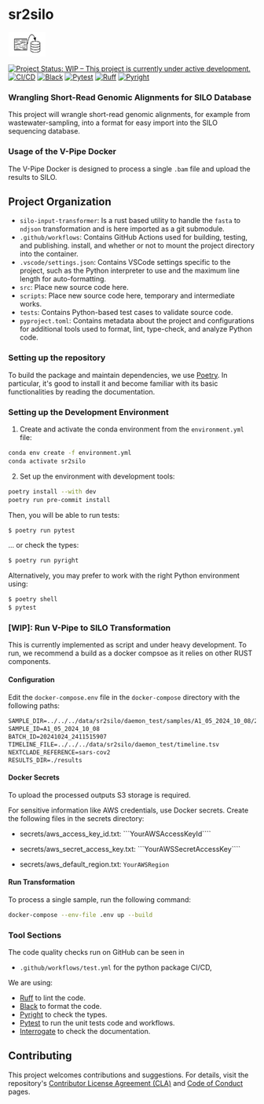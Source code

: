 # sr2silo
<picture>
  <source
    media="(prefers-color-scheme: light)"
    srcset="resources/logo.svg">
  <source
    media="(prefers-color-scheme: dark)"
    srcset="resources/logo_dark_mode.svg">
  <img alt="Logo" src="resources/logo.svg" width="15%" />
</picture>

[![Project Status: WIP – This project is currently under active development.](https://www.repostatus.org/badges/latest/wip.svg)](https://www.repostatus.org/#wip)
[![CI/CD](https://github.com/gordonkoehn/UsefulGnom/actions/workflows/test.yml/badge.svg)](https://github.com/gordonkoehn/UsefulGnom/actions/workflows/test.yml)
[![Black](https://img.shields.io/badge/code%20style-black-000000.svg)](https://github.com/psf/black)
[![Pytest](https://img.shields.io/badge/tested%20with-pytest-0A9EDC.svg)](https://docs.pytest.org/en/stable/)
[![Ruff](https://img.shields.io/endpoint?url=https://raw.githubusercontent.com/charliermarsh/ruff/main/assets/badge/v2.json)](https://github.com/charliermarsh/ruff)
[![Pyright](https://img.shields.io/badge/type%20checked-pyright-blue.svg)](https://github.com/microsoft/pyright)


### Wrangling Short-Read Genomic Alignments for SILO Database

This project will wrangle short-read genomic alignments, for example from wastewater-sampling, into a format for easy import into the SILO sequencing database.
### Usage of the V-Pipe Docker

The V-Pipe Docker is designed to process a single `.bam` file and upload the results to SILO.

## Project Organization

- `silo-input-transformer`: Is a rust based utility to handle the `fasta` to `ndjson` transformation and is here imported as a git submodule.
- `.github/workflows`: Contains GitHub Actions used for building, testing, and publishing.
install, and whether or not to mount the project directory into the container.
- `.vscode/settings.json`: Contains VSCode settings specific to the project, such as the Python interpreter to use and the maximum line length for auto-formatting.
- `src`: Place new source code here.
- `scripts`: Place new source code here, temporary and intermediate works.
- `tests`: Contains Python-based test cases to validate source code.
- `pyproject.toml`: Contains metadata about the project and configurations for additional tools used to format, lint, type-check, and analyze Python code.

### Setting up the repository

To build the package and maintain dependencies, we use [Poetry](https://python-poetry.org/).
In particular, it's good to install it and become familiar with its basic functionalities by reading the documentation.


### Setting up the Development Environment

1. Create and activate the conda environment from the `environment.yml` file:
  ```bash
  conda env create -f environment.yml
  conda activate sr2silo
  ```


2. Set up the environment with development tools:
  ```bash
  poetry install --with dev
  poetry run pre-commit install
  ```

Then, you will be able to run tests:
```bash
$ poetry run pytest
```
... or check the types:
```bash
$ poetry run pyright
```

Alternatively, you may prefer to work with the right Python environment using:
```bash
$ poetry shell
$ pytest
```

### [WIP]: Run V-Pipe to SILO Transformation
This is currently implemented as script and under heavy development.
To run, we recommend a build as a docker compsoe as it relies on other RUST components.

#### Configuration

Edit the `docker-compose.env` file in the `docker-compose` directory with the following paths:

```env
SAMPLE_DIR=../../../data/sr2silo/daemon_test/samples/A1_05_2024_10_08/20241024_2411515907/alignments/
SAMPLE_ID=A1_05_2024_10_08
BATCH_ID=20241024_2411515907
TIMELINE_FILE=../../../data/sr2silo/daemon_test/timeline.tsv
NEXTCLADE_REFERENCE=sars-cov2
RESULTS_DIR=./results
```


#### Docker Secrets
To upload the processed outputs S3 storage is required.

For sensitive information like AWS credentials, use Docker secrets. Create the following files in the secrets directory:

- secrets/aws_access_key_id.txt:
```YourAWSAccessKeyId````

- secrets/aws_secret_access_key.txt:
```YourAWSSecretAccessKey````

- secrets/aws_default_region.txt:
```YourAWSRegion```

#### Run Transformation

To process a single sample, run the following command:

```sh
docker-compose --env-file .env up --build
```


### Tool Sections
The code quality checks run on GitHub can be seen in
 - ``.github/workflows/test.yml`` for the python package CI/CD,

We are using:

  * [Ruff](https://github.com/charliermarsh/ruff) to lint the code.
  * [Black](https://github.com/psf/black) to format the code.
  * [Pyright](https://github.com/microsoft/pyright) to check the types.
  * [Pytest](https://docs.pytest.org/) to run the unit tests code and workflows.
  * [Interrogate](https://interrogate.readthedocs.io/) to check the documentation.


## Contributing

This project welcomes contributions and suggestions. For details, visit the repository's [Contributor License Agreement (CLA)](https://cla.opensource.microsoft.com) and [Code of Conduct](https://opensource.microsoft.com/codeofconduct/) pages.
